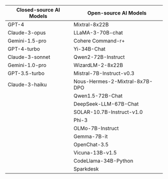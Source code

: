

| Closed-source AI Models | Open-source AI Models |
|-------------------------|------------------------|
| GPT-4                   | Mixtral-8x22B          |
| Claude-3-opus           | LLaMA-3-70B-chat       |
| Gemini-1.5-pro          | Cohere Command-r+      |
| GPT-4-turbo             | Yi-34B-Chat            |
| Claude-3-sonnet         | Qwen2-72B-Instruct     |
| Gemini-1.0-pro          | WizardLM-2-8x22B       |
| GPT-3.5-turbo           | Mistral-7B-Instruct-v0.3 |
| Claude-3-haiku          | Nous-Hermes-2-Mixtral-8x7B-DPO |
|                         | Qwen1.5-72B-Chat       |
|                         | DeepSeek-LLM-67B-Chat  |
|                         | SOLAR-10.7B-Instruct-v1.0 |
|                         | Phi-3                  |
|                         | OLMo-7B-Instruct       |
|                         | Gemma-7B-it            |
|                         | OpenChat-3.5           |
|                         | Vicuna-13B-v1.5        |
|                         | CodeLlama-34B-Python   |
|                         | Sparkdesk              |

